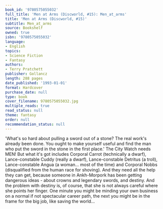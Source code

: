 ```yaml
---
book_id: '9780575055032'
full_title: 'Men at Arms (Discworld, #15): Men_at_arms'
title: 'Men at Arms (Discworld, #15)'
subtitle: Men_at_arms
source: Bookshelf
owned: true
isbn: '9780575055032'
language:
- English
topics:
- Science Fiction
- Fantasy
authors:
- Terry Pratchett
publisher: Gollancz
length: 288 pages
date_published: '1993-01-01'
format: Hardcover
purchase_date: null
type: book
cover_filename: 9780575055032.jpg
multiple_reads: true
read_status: null
theme: fantasy
order: null
recommendation_status: null
---
```

'What's so hard about pulling a sword out of a stone? The real work's already been done. You ought to make yourself useful and find the man who put the sword in the stone in the first place.'
The City Watch needs MEN! But what it's got includes Corporal Carrot (technically a dwarf), Lance-constable Cuddy (really a dwarf), Lance-constable Detritus (a troll), Lance-constable Angua (a woman... most of the time) and Corporal Nobbs (disqualified from the human race for shoving).
And they need all the help they can get, because someone in Ankh-Morpork has been getting dangerous ideas - about crowns and legendary swords, and destiny. And the problem with destiny is, of course, that she is not always careful where she points her finger. One minute you might be minding your own business on a normal if not spectacular career path, the next you might be in the frame for the big job, like saving the world...

